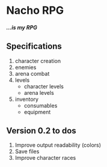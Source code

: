 # Nacho RPG
##### ...is my RPG

## Specifications 
1. character creation
2. enemies
3. arena combat
4. levels
	* character levels 
	* arena levels
5. inventory
	* consumables
	* equipment 

## Version 0.2 to dos

1. Improve output readability (colors)
2. Save files
3. Improve character races
